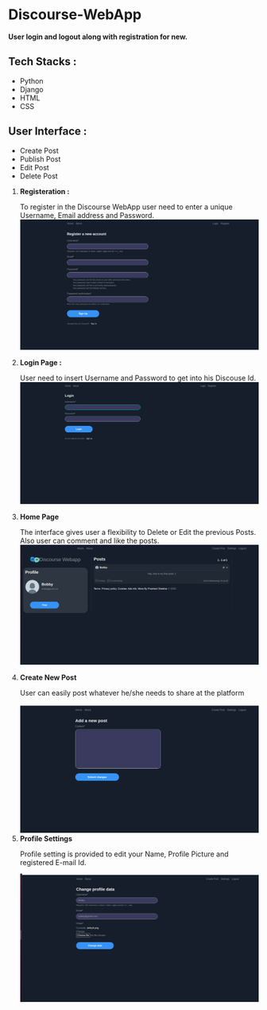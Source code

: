 # Discourse-WebApp
<strong>User login and logout along with registration for new. <br/></strong>
 ## Tech Stacks : 
 <ul>
  <li>Python</li>
  <li>Django</li>
  <li>HTML</li>
  <li> CSS </li>
 </ul>
 
 ## User Interface :
 
  <ul>
  <li>Create Post</li>
  <li>Publish Post</li>
  <li>Edit Post</li>
  <li>Delete Post</li>
</ul>

<ol>
 <li><b>Registeration :</b></li>
 <p> To register in the Discourse WebApp user need to enter a unique Username, Email address and Password.
  <img src="/media/d.png" alt="Registration Page">
 <li><b>Login Page :</b></li>
  <p> User need to insert Username and Password to get into his Discouse Id.
   <img src="/media/e.png" alt="Login Page">
 <li><b>Home Page</b> </li>
 <p> The interface gives user a flexibility to Delete or Edit the previous Posts.</br> Also user can comment and like the posts.
 <img src="/media/a.png" alt="Home Page">
 </br>
 <li><b>Create New Post</b></li>
 <p> User can easily post whatever he/she needs to share at the platform </p>
 <img src="/media/b.png" alt="Post Section">
 </br>
 <li><b>Profile Settings</b></li>
 <p> Profile setting is provided to edit your Name, Profile Picture and registered E-mail Id. </p> 
 <img src="/media/c.png" alt="Edit Profile">
 
 </ol>
